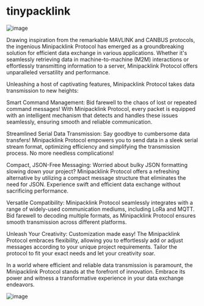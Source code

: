# tinypacklink
![image](https://github.com/homecircuit/tinypacklink/assets/132191747/e62557f5-7432-45f6-9fa4-b8ab807b669c)

Drawing inspiration from the remarkable MAVLINK and CANBUS protocols, the ingenious Minipacklink Protocol has emerged as a groundbreaking solution for efficient data exchange in various applications. Whether it's seamlessly retrieving data in machine-to-machine (M2M) interactions or effortlessly transmitting information to a server, Minipacklink Protocol offers unparalleled versatility and performance.

Unleashing a host of captivating features, Minipacklink Protocol takes data transmission to new heights:

Smart Command Management: Bid farewell to the chaos of lost or repeated command messages! With Minipacklink Protocol, every packet is equipped with an intelligent mechanism that detects and handles these issues seamlessly, ensuring smooth and reliable communication.

Streamlined Serial Data Transmission: Say goodbye to cumbersome data transfers! Minipacklink Protocol empowers you to send data in a sleek serial stream format, optimizing efficiency and simplifying the transmission process. No more needless complications!

Compact, JSON-Free Messaging: Worried about bulky JSON formatting slowing down your project? Minipacklink Protocol offers a refreshing alternative by utilizing a compact message structure that eliminates the need for JSON. Experience swift and efficient data exchange without sacrificing performance.

Versatile Compatibility: Minipacklink Protocol seamlessly integrates with a range of widely-used communication mediums, including LoRa and MQTT. Bid farewell to decoding multiple formats, as Minipacklink Protocol ensures smooth transmission across different platforms.

Unleash Your Creativity: Customization made easy! The Minipacklink Protocol embraces flexibility, allowing you to effortlessly add or adjust messages according to your unique project requirements. Tailor the protocol to fit your exact needs and let your creativity soar.

In a world where efficient and reliable data transmission is paramount, the Minipacklink Protocol stands at the forefront of innovation. Embrace its power and witness a transformative experience in your data exchange endeavors.

![image](https://github.com/homecircuit/tinypacklink/assets/132191747/ca83c989-ecab-4ed8-9259-d70a8df7ab18)


